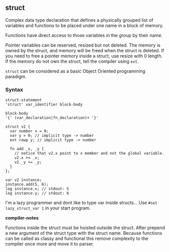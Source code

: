 ## struct

Complex data type declaration that defines a physically grouped list
of variables and functions to be placed under one name in a block of memory.

Functions have direct access to those variables in the group by their name.

Pointer variables can be reserved, resized but not deleted. The memory is
owned by the struct, and memory will be freed when the struct is deleted.
If you need to free a pointer memory inside a struct, use resize with 0 length.
If the memory do not own the struct, tell the compiler using `ext`.

`struct` can be considered as a basic Object Oriented programming paradigm.


### Syntax

```syntax
struct-statement
'struct' var_identifier block-body

block-body
'{' (var_declaration|fn_declaration)+ '}'
```

```plee
struct v2 {
  var number x = 0;
  var y = 0; // implicit type -> number
  ext rawp y; // implicit type -> number

  fn add _x, _y {
    // notice that v2.x point to x member and not the global variable.
    v2.x += _x;
    v2._y += _y;
  }
};

var v2 instance;
instance.add(5, 6);
log instance.x; // stdout: 5
log instance.y; // stdout: 6
```

I'm a lazy programmer and dont like to type var inside structs...
Use `#set lazy_struct_var 1` in your start program.


**compiler-notes**

Functions inside the struct must be hoisted outside the struct. After prepend
a new argument of the struct type with the struct name.
Because functions can be called as classy and functional this remove complexity
to the compiler once more and move it to parser.
